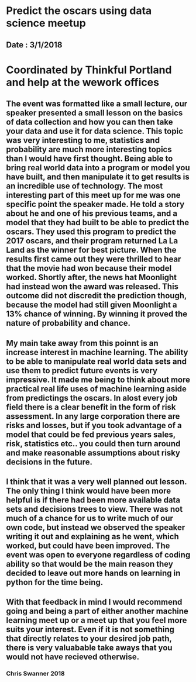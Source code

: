 # Predict the oscars using data science meetup #
## Date : 3/1/2018 ##

# Coordinated by Thinkful Portland and help at the wework offices #
## The event was formatted like a small lecture, our speaker presented a small lesson on the basics of data collection and how you can then take your data and use it for data science. This topic was very interesting to me, statistics and probability are much more interesting topics than I would have first thought. Being able to bring real world data into a program or model you have built, and then manipulate it to get results is an incredible use of technology. The most interesting part of this meet up for me was one specific point the speaker made. He told a story about he and one of his previous teams, and a model that they had built to be able to predict the oscars. They used this program to predict the 2017 oscars, and their program returned La La Land as the winner for best picture. When the results first came out they were thrilled to hear that the movie had won because their model worked. Shortly after, the news hat Moonlight had instead won the award was released. This outcome did not discredit the prediction though, because the model had still given Moonlight a 13% chance of winning. By winning it proved the nature of probability and chance.

## My main take away from this poinnt is an increase interest in machine learning. The ability to be able to manipulate real world data sets and use them to predict future events is very impressive. It made me being to think about more practical real life uses of machine learning aside from predictings the oscars. In alost every job field there is a clear benefit in the form of risk assessment. In any large corporation there are risks and losses, but if you took advantage of a model that could be fed previous years sales, risk, statistics etc.. you could then turn around and make reasonable assumptions about risky decisions in the future. ##

## I think that it was a very well planned out lesson. The only thing I think would have been more helpful is if there had been more available data sets and decisions trees to view. There was not much of a chance for us to write much of our own code, but instead we observed the speaker writing it out and explaining as he went, which worked, but could have been improved. The event was open to everyone regardless of coding ability so that would be the main reason they decided to leave out more hands on learning in python for the time being.

## With that feedback in mind I would recommend going and being a part of either another machine learning meet up or a meet up that you feel more suits your interest. Even if it is not something that directly relates to your desired job path, there is very valuabable take aways that you would not have recieved otherwise.

### Chris Swanner 2018 ###


